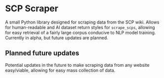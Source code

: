# SCP Scraper
A small Python library designed for scraping data from the SCP wiki. Allows for human-readable and AI dataset return styles for `scrape_scps`, allowing for easy retrieval of a fairly large corpus conducive to NLP model training. Currently in alpha, but future updates are planned.

## Planned future updates
Potential updates in the future to make scraping data from any website easy/viable, allowing for easy mass collection of data.
